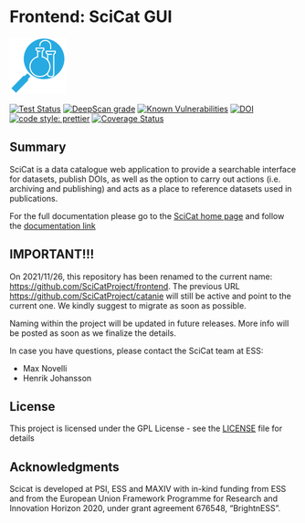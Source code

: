 # Frontend: SciCat GUI



<img src="https://github.com/SciCatProject/frontend/blob/master/src/assets/images/site-logo.png" alt="sci-cat-logo" width="100">



[![Test Status](https://github.com/SciCatProject/frontend/actions/workflows/deploy.yml/badge.svg?branch=master)](https://github.com/SciCatProject/frontend/actions)
[![DeepScan grade](https://deepscan.io/api/teams/8394/projects/21314/branches/609376/badge/grade.svg)](https://deepscan.io/dashboard#view=project&tid=8394&pid=21314&bid=609376)
[![Known Vulnerabilities](https://snyk.io/test/github/SciCatProject/frontend/master/badge.svg?targetFile=package.json)](https://snyk.io/test/github/SciCatProject/frontend/master?targetFile=package.json)
[![DOI](https://zenodo.org/badge/106383330.svg)](https://zenodo.org/badge/latestdoi/106383330)
[![code style: prettier](https://img.shields.io/badge/code_style-prettier-ff69b4.svg?style=flat-square)](https://github.com/prettier/prettier)
[![Coverage Status](https://coveralls.io/repos/github/SciCatProject/frontend/badge.svg?branch=master)](https://coveralls.io/github/SciCatProject/frontend?branch=master)

## Summary

SciCat is a data catalogue web application to provide a searchable interface for datasets, publish DOIs,
as well as the option to carry out actions (i.e. archiving and publishing) and acts as a place to reference datasets used in publications.

For the full documentation please go to the [SciCat home page](https://scicatproject.github.io/) and follow the [documentation link](https://scicatproject.github.io/documentation)

## IMPORTANT!!!
On 2021/11/26, this repository has been renamed to the current name: https://github.com/SciCatProject/frontend.
The previous URL https://github.com/SciCatProject/catanie will still be active and point to the current one.
We kindly suggest to migrate as soon as possible.

Naming within the project will be updated in future releases. More info will be posted as soon as we finalize the details.

In case you have questions, please contact the SciCat team at ESS:
- Max Novelli
- Henrik Johansson

## License

This project is licensed under the GPL License - see the [LICENSE](LICENSE) file for details

## Acknowledgments

Scicat is developed at PSI, ESS and MAXIV with in-kind funding from ESS and from the European Union Framework Programme for Research and Innovation Horizon 2020, under grant agreement 676548, “BrightnESS”.
